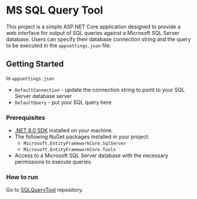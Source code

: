 # MS SQL Query Tool

This project is a simple ASP.NET Core application designed to provide a web interface for output of SQL queries against a Microsoft SQL Server database. Users can specify their database connection string and the query to be executed in the `appsettings.json` file.

## Getting Started

In `appsettings.json`
* `DefaultConnection` - update the connection string to point to your SQL Server database server
* `DefaultQuery` - put your SQL query here

### Prerequisites

- [.NET 8.0 SDK](https://dotnet.microsoft.com/download/dotnet/8.0) installed on your machine.
- The following NuGet packages installed in your project:
  - `Microsoft.EntityFrameworkCore.SqlServer`
  - `Microsoft.EntityFrameworkCore.Tools`
- Access to a Microsoft SQL Server database with the necessary permissions to execute queries.

### How to run

Go to [SQLQueryTool](https://github.com/JahyLuky/SQLQueryTool) repository.
